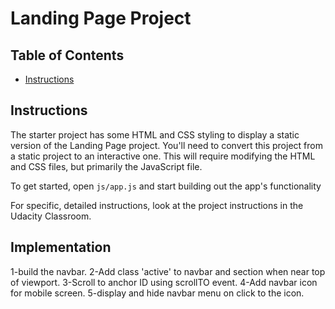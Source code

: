 # Landing Page Project

## Table of Contents

* [Instructions](#instructions)

## Instructions

The starter project has some HTML and CSS styling to display a static version of the Landing Page project. You'll need to convert this project from a static project to an interactive one. This will require modifying the HTML and CSS files, but primarily the JavaScript file.

To get started, open `js/app.js` and start building out the app's functionality

For specific, detailed instructions, look at the project instructions in the Udacity Classroom.
## Implementation
1-build the navbar.
2-Add class 'active' to navbar and section when near top of viewport.
3-Scroll to anchor ID using scrollTO event.
4-Add navbar icon for mobile screen.
5-display and hide navbar menu on click to the icon.